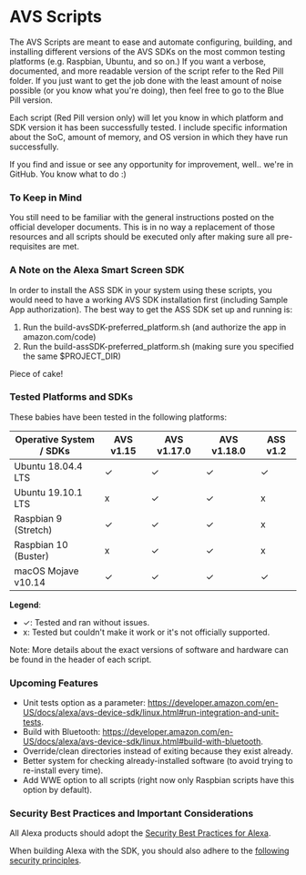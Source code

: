 # AVS Scripts

The AVS Scripts are meant to ease and automate configuring, building, and installing different versions of the AVS SDKs on the most common testing platforms (e.g. Raspbian, Ubuntu, and so on.) If you want a verbose, documented, and more readable version of the script refer to the Red Pill folder. If you just want to get the job done with the least amount of noise possible (or you know what you're doing), then feel free to go to the Blue Pill version.

Each script (Red Pill version only) will let you know in which platform and SDK version it has been successfully tested. I include specific information about the SoC, amount of memory, and OS version in which they have run successfully. 

If you find and issue or see any opportunity for improvement, well.. we're in GitHub. You know what to do :)

### To Keep in Mind

You still need to be familiar with the general instructions posted on the official developer documents. This is in no way a replacement of those resources and all scripts should be executed only after making sure all pre-requisites are met.

### A Note on the Alexa Smart Screen SDK
In order to install the ASS SDK in your system using these scripts, you would need to have a working AVS SDK installation first (including Sample App authorization). The best way to get the ASS SDK set up and running is: 
1. Run the build-avsSDK-preferred_platform.sh (and authorize the app in amazon.com/code)
2. Run the build-assSDK-preferred_platform.sh (making sure you specified the same $PROJECT_DIR)

Piece of cake!

### Tested Platforms and SDKs

These babies have been tested in the following platforms:

| Operative System / SDKs    | AVS v1.15 | AVS v1.17.0 | AVS v1.18.0 |  ASS v1.2  |
|----------------------------|-----------|-------------|-------------|------------|
| Ubuntu 18.04.4 LTS         | ✓         | ✓           | ✓           | ✓          |
| Ubuntu 19.10.1 LTS         | x         | ✓           | ✓           | x          |
| Raspbian 9 (Stretch)       | ✓         | ✓           | ✓           | x          |
| Raspbian 10 (Buster)       | x         | ✓           | ✓           | x          |
| macOS Mojave v10.14        | ✓         | ✓           | ✓           | ✓          |

**Legend**:
* ✓: Tested and ran without issues.
* x: Tested but couldn't make it work or it's not officially supported.

Note: More details about the exact versions of software and hardware can be found in the header of each script.

### Upcoming Features

* Unit tests option as a parameter: https://developer.amazon.com/en-US/docs/alexa/avs-device-sdk/linux.html#run-integration-and-unit-tests.
* Build with Bluetooth: https://developer.amazon.com/en-US/docs/alexa/avs-device-sdk/linux.html#build-with-bluetooth.
* Override/clean directories instead of exiting because they exist already.
* Better system for checking already-installed software (to avoid trying to re-install every time).
* Add WWE option to all scripts (right now only Raspbian scripts have this option by default).

### Security Best Practices and Important Considerations

All Alexa products should adopt the [Security Best Practices for Alexa](https://developer.amazon.com/docs/alexa/alexa-voice-service/security-best-practices.html).

When building Alexa with the SDK, you should also adhere to the [following security principles](https://developer.amazon.com/docs/alexa/avs-device-sdk/overview.html#security-best-practices).